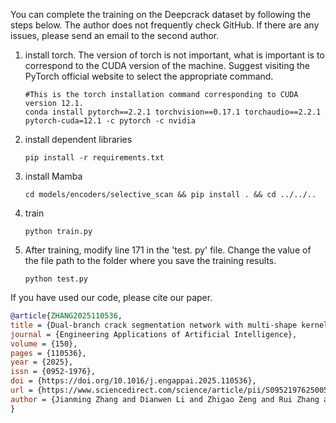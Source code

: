 You can complete the training on the Deepcrack dataset by following the steps below. The author does not frequently check GitHub. If there are any issues, please send an email to the second author.
1. install torch. The version of torch is not important, what is important is to correspond to the CUDA version of the machine. Suggest visiting the PyTorch official website to select the appropriate command.
    ```shell
    #This is the torch installation command corresponding to CUDA version 12.1.
    conda install pytorch==2.2.1 torchvision==0.17.1 torchaudio==2.2.1 pytorch-cuda=12.1 -c pytorch -c nvidia
    ```
2. install dependent libraries
    ```shell
    pip install -r requirements.txt
    ```
3. install Mamba
    ```shell
    cd models/encoders/selective_scan && pip install . && cd ../../..
    ```
4. train
    ```shell
    python train.py
    ```
5. After training, modify line 171 in the 'test. py' file. Change the value of the file path to the folder where you save the training results.
    ```shell
    python test.py
    ```
If you have used our code, please cite our paper.
```bibtex
@article{ZHANG2025110536,
title = {Dual-branch crack segmentation network with multi-shape kernel based on convolutional neural network and Mamba},
journal = {Engineering Applications of Artificial Intelligence},
volume = {150},
pages = {110536},
year = {2025},
issn = {0952-1976},
doi = {https://doi.org/10.1016/j.engappai.2025.110536},
url = {https://www.sciencedirect.com/science/article/pii/S0952197625005366},
author = {Jianming Zhang and Dianwen Li and Zhigao Zeng and Rui Zhang and Jin Wang}
}
 ```
